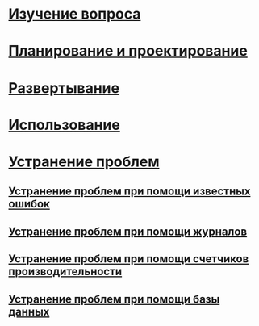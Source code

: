# [Изучение вопроса](/advanced-threat-analytics/understand-explore/what-is-ata)
# [Планирование и проектирование](/advanced-threat-analytics/plan-design/ata-architecture)
# [Развертывание](/advanced-threat-analytics/deploy-use/preinstall-ata)
# [Использование](/advanced-threat-analytics/deploy-use/operate-ata)
# [Устранение проблем](troubleshooting-ata-known-errors.md)
## [Устранение проблем при помощи известных ошибок](troubleshooting-ata-known-errors.md)
## [Устранение проблем при помощи журналов](troubleshooting-ata-using-logs.md)
## [Устранение проблем при помощи счетчиков производительности](troubleshooting-ata-using-perf-counters.md)
## [Устранение проблем при помощи базы данных](troubleshooting-ata-using-ata-database.md)


<!--HONumber=Oct16_HO5-->


